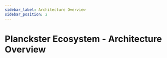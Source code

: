 ```yaml
---
sidebar_label: Architecture Overview
sidebar_position: 2
---
```


# Planckster Ecosystem - Architecture Overview



